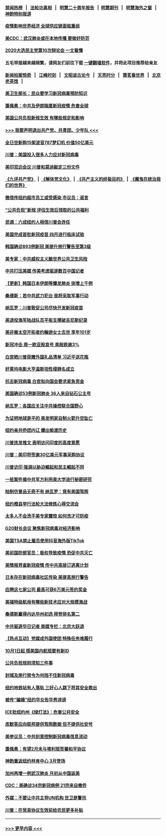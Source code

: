 #### [禁闻热榜](热点新闻.md?=0)  &nbsp;&nbsp;|&nbsp;&nbsp; [法轮功真相](https://github.com/gfw-breaker/truth/blob/master/README.md?=0) &nbsp;&nbsp;|&nbsp;&nbsp; [明慧二十周年报告](https://github.com/gfw-breaker/mh-reports/blob/master/README.md?=0) &nbsp;&nbsp;|&nbsp;&nbsp;[明慧期刊](https://github.com/gfw-breaker/mh-qikan) &nbsp;&nbsp;|&nbsp;&nbsp; [明慧海外之窗](https://github.com/gfw-breaker/mh-news/blob/master/README.md?=0) &nbsp;&nbsp;|&nbsp;&nbsp; [神韵特别报道](https://github.com/gfw-breaker/mh-news/blob/master/shenyun.md?=0)
#### [疫情影响世界经济 全球供应链面临重组](../pages/nsc412/n11895634.md?t=02260702) 
#### [美CDC：武汉肺炎或在本地传播 要做好防范](../pages/nsc412/n11895597.md?t=02260702) 
#### [2020大选民主党第10次辩论会 一文看懂](../pages/nsc412/n11895486.md?t=02260702) 
#### 五毛举报越来越频繁，请网友们前往下载 [一键翻墙软件](https://github.com/gfw-breaker/ssr-accounts)，并将此项目推荐给亲友
#### [新闻拍案惊奇](https://github.com/gfw-breaker/banned-news/blob/master/pages/link4.md) &nbsp;&nbsp;|&nbsp;&nbsp; [江峰时刻](https://github.com/gfw-breaker/banned-news/blob/master/pages/link4.md) &nbsp;&nbsp;|&nbsp;&nbsp; [文昭谈古论今](https://github.com/gfw-breaker/banned-news/blob/master/pages/link4.md) &nbsp;&nbsp;|&nbsp;&nbsp; [天亮时分](https://github.com/gfw-breaker/banned-news/blob/master/pages/link4.md) &nbsp;&nbsp;|&nbsp;&nbsp; [萧茗看世界](https://github.com/gfw-breaker/banned-news/blob/master/pages/link4.md) &nbsp;&nbsp;|&nbsp;&nbsp; [北京老茶馆](https://github.com/gfw-breaker/banned-news/blob/master/pages/link4.md) &nbsp;&nbsp;|&nbsp;&nbsp; 
#### [美卫生部长：民众要学习新冠病毒预防知识](../pages/nsc412/n11895308.md?t=02260702) 
#### [蓬佩奥：中共及伊朗隐匿新冠疫情 危害全球](../pages/nsc412/n11895492.md?t=02260702) 
#### [美国公共负担新规生效 有哪些规定和影响](../pages/nsc412/n11893866.md?t=02260702) 
#### [>>> 我要声明退出共产党、共青团、少年队 <<<](https://github.com/begood0513/goodnews/blob/master/quit/letter.md) 
#### [全日空新购15架波音787梦幻机 价值50亿美元](../pages/nsc412/n11895154.md?t=02260702) 
#### [川普：美国投入很多人力应对新冠病毒](../pages/nsc412/n11894977.md?t=02260702) 
#### [美印双边会议 川普和莫迪敲定三份文件](../pages/nsc412/n11894247.md?t=02260702) 
#### [《九评共产党》](https://github.com/begood0513/9ping.md/blob/master/README.md) &nbsp;|&nbsp; [《解体党文化》](../../../../jtdwh.md/blob/master/README.md)  &nbsp;|&nbsp; [《共产主义的终极目的》](../../../../gczydzjmd.md/blob/master/README.md) &nbsp;|&nbsp; [《魔鬼在统治我们的世界》](../../../../mgztzwmdsj.md/blob/master/README.md) 
#### [微信传纽约超市员工或受感染 市议员：谣言](../pages/nsc412/n11893861.md?t=02260702) 
#### [“公共负担”新规  评估生效后领取的公共福利](../pages/nsc412/n11893847.md?t=02260702) 
#### [民调：六成纽约人相信川普会连任](../pages/nsc412/n11893884.md?t=02260702) 
#### [美国完成首批新冠疫苗 四月进行临床试验](../pages/nsc412/n11893526.md?t=02260702) 
#### [韩国确诊893例新冠 美提升旅行警告至第3级](../pages/nsc412/n11893662.md?t=02260702) 
#### [美专家：中共威权主义酿世界公共卫生风险](../pages/nsc412/n11893474.md?t=02260702) 
#### [中共打压美媒 传美考虑驱逐数百中国记者](../pages/nsc412/n11893178.md?t=02260702) 
#### [【更新】韩国日本伊朗等爆发肺炎 突增上千例](../pages/nsc412/n11890652.md?t=02260702) 
#### [桑德斯：若中共武力犯台 我将采取军事行动](../pages/nsc412/n11893282.md?t=02260702) 
#### [纳瓦罗：川普敦促公司尽快开发新冠疫苗](../pages/nsc412/n11893211.md?t=02260702) 
#### [美退役海军陆战队员平板支撑破吉尼斯纪录](../pages/nsc412/n11893022.md?t=02260702) 
#### [美非裔太空开拓者约翰逊女士去世 享年101岁](../pages/nsc412/n11892917.md?t=02260702) 
#### [新冠冲击 周一欧亚股哀号 美股跌逾3%](../pages/nsc412/n11892648.md?t=02260702) 
#### [白宫晒川普获赠外国礼品清单 习近平送花瓶](../pages/nsc412/n11892985.md?t=02260702) 
#### [好莱坞电影大亨温斯坦性侵罪名成立](../pages/nsc412/n11892907.md?t=02260702) 
#### [抗击新冠病毒 白宫拟向国会要求紧急资金](../pages/nsc412/n11892943.md?t=02260702) 
#### [美国确诊53例新冠肺炎 36人来自钻石公主号](../pages/nsc412/n11892877.md?t=02260702) 
#### [纳瓦罗：各国应关注中共操控联合国野心](../pages/nsc412/n11892856.md?t=02260702) 
#### [为证明地球是平的 美发明家自制火箭升空坠亡](../pages/nsc412/n11892645.md?t=02260702) 
#### [纽约亲共侨团内讧 爆出偷渡历史](../pages/nsc412/n11891235.md?t=02260702) 
#### [川普连发推文 表明访问印度的高度意愿](../pages/nsc412/n11891927.md?t=02260702) 
#### [川普：美印将签逾30亿美元军事采购协议](../pages/nsc412/n11892494.md?t=02260702) 
#### [川普访印 强调以胁迫崛起和民主崛起不同](../pages/nsc412/n11891855.md?t=02260702) 
#### [一桩案件揭中共军方利用美大学进行秘密研究](../pages/nsc412/n11891206.md?t=02260702) 
#### [陆制仿冒品无奇不有 纳瓦罗：竟有美国驾照](../pages/nsc412/n11890953.md?t=02260702) 
#### [纽约橙县举行法轮大法修炼心得交流会](../pages/nsc412/n11890760.md?t=02260702) 
#### [太多人不会洗手美专家震惊 如何洗才可防疫](../pages/nsc412/n11875866.md?t=02260702) 
#### [G20财长会议 聚焦新冠病毒对经济影响](../pages/nsc412/n11890400.md?t=02260702) 
#### [美国TSA禁止雇员使用抖音海外版TikTok](../pages/nsc412/n11890500.md?t=02260702) 
#### [美前国防部官员：极权导致疫情 恐促中共灭亡](../pages/nsc412/n11889092.md?t=02260702) 
#### [美情报界查新冠疫情 传中共高层订逃离计划](../pages/nsc412/n11888161.md?t=02260702) 
#### [日本存在新冠病毒社区传染 美提高旅行警告](../pages/nsc412/n11889917.md?t=02260702) 
#### [应聘这七家公司 最高可获6万美元签约奖金](../pages/nsc412/n11879446.md?t=02260702) 
#### [美福特级航母有哪些新技术应对大规模海战](../pages/nsc412/n11882087.md?t=02260702) 
#### [桑德斯赢得内达华州初选 拜登排名第二](../pages/nsc412/n11888760.md?t=02260702) 
#### [中共驱逐华日记者 美媒专栏：北京大跃退](../pages/nsc412/n11888453.md?t=02260702) 
#### [【热点互动】党媒成外国使团 特殊任务难履行](../pages/nsc412/n11888306.md?t=02260702) 
#### [10月1日起 搭美国内航班要有新ID](../pages/nsc412/n11888243.md?t=02260702) 
#### [公共负担规则须知三件事](../pages/nsc412/n11888123.md?t=02260702) 
#### [封城及旅行禁令为何挡不住新冠病毒](../pages/nsc412/n11888067.md?t=02260702) 
#### [纽约地铁站有人落轨   三好心人跳下将其安全救出](../pages/nsc412/n11888088.md?t=02260702) 
#### [被传“骗婚”纽约华女告华男诽谤](../pages/nsc412/n11887303.md?t=02260702) 
#### [ICE批纽约州《绿灯法》：危害公共安全](../pages/nsc412/n11887285.md?t=02260702) 
#### [库默答应向联邦提供驾照数据 但不提供社安号](../pages/nsc412/n11887269.md?t=02260702) 
#### [美参议员：中共刻意控制新冠病毒信息流动](../pages/nsc412/n11887949.md?t=02260702) 
#### [蓬佩奥：有望2月末与塔利班签署和平协议](../pages/nsc412/n11887248.md?t=02260702) 
#### [神韵重返纽约林肯中心 3月登场](../pages/nsc412/n11885013.md?t=02260702) 
#### [加州再增一例武汉肺炎 月初从中国返美](../pages/nsc412/n11886929.md?t=02260702) 
#### [CDC：美确诊34宗新冠病例 21宗来自撤侨](../pages/nsc412/n11886795.md?t=02260702) 
#### [外媒：不要让中共主导UN机构 世卫是警讯](../pages/nsc412/n11886401.md?t=02260702) 
#### [川普：在贸易协议生效前给农民更多补贴](../pages/nsc412/n11886549.md?t=02260702) 

----
#### [ >>> 更早内容 <<< ](../indexes/nsc412-earlier.md)
